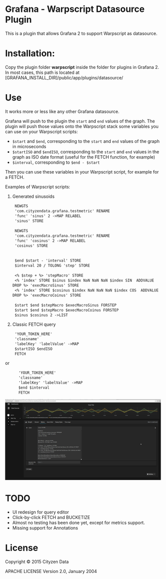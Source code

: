 Grafana - Warpscript Datasource Plugin
======================================

This is a plugin that allows Grafana 2 to support Warpscript as datasource.

Installation:
=============

Copy the plugin folder **warpscript** inside the folder for plugins in Grafana 2.
In most cases,  this path is located at [GRAFANA_INSTALL_DIR]/public/app/plugins/datasource/

Use
===

It works more or less like any other Grafana datasource.

Grafana will push to the plugin the `start` and `end` values of the graph.
The plugin will push those values onto the Warpscript stack some variables you can use on your Warpscript scripts:

* `$start` and `$end`, corresponding to the `start` and `end` values of the graph in microseconds
* `$startISO` and `$endISO`, corresponding to the `start` and `end` values in the graph as ISO date format
(useful for the FETCH function, for example)
* `$interval`, corresponding to `$end - $start`


Then you can use these variables in your Warpscript script, for example
for a FETCH.

Examples of Warpscript scripts:

1. Generated sinusoids


        NEWGTS  
        'com.cityzendata.grafana.testmetric' RENAME
        'func' 'sinus' 2 ->MAP RELABEL  
        'sinus' STORE  

        NEWGTS  
        'com.cityzendata.grafana.testmetric' RENAME
        'func' 'cosinus' 2 ->MAP RELABEL  
        'cosinus' STORE  


        $end $start - 'interval' STORE
        $interval 20 / TOLONG 'step' STORE  

        <% $step + %> 'stepMacro' STORE
        <% 'index' STORE $sinus $index NaN NaN NaN $index SIN  ADDVALUE DROP %> 'execMacroSinus' STORE
        <% 'index' STORE $cosinus $index NaN NaN NaN $index COS  ADDVALUE DROP %> 'execMacroCoinus' STORE  

        $start $end $stepMacro $execMacroSinus FORSTEP
        $start $end $stepMacro $execMacroCoinus FORSTEP
        $sinus $cosinus 2 ->LIST  


1. Classic FETCH query


        'YOUR_TOKEN_HERE'
        'classname'
        'labelKey' 'labelValue' ->MAP
        $startISO $endISO
        FETCH

  or  


          'YOUR_TOKEN_HERE'
          'classname'
          'labelKey' 'labelValue' ->MAP
          $end $interval
          FETCH  

![Warp10-grafana plugin](warp10-grafana.png)


TODO
====

* UI redesign for query editor
* Click-by-click FETCH and BUCKETIZE
* Almost no testing has been done yet, except for metrics support.
* Missing support for Annotations


License
=======

Copyright &copy; 2015 Cityzen Data

APACHE LICENSE Version 2.0, January 2004
